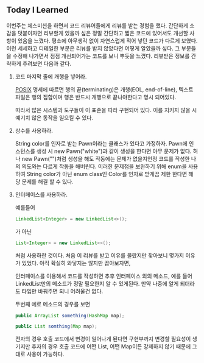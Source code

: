 ## Today I Learned

이번주는 체스미션을 하면서 코드 리뷰어들에게 리뷰를 받는 경험을 했다. 간단하게 소감을 덧붙이자면 리뷰할게 있을까 싶은 정말 간단하고 짧은 코드에 있어서도 개선할 사항이 있음을 느꼈다. 평소에 아무생각 없이 자연스럽게 적어 넣던 코드가 다르게 보였다. 이런 세세하고 디테일한 부분은 리뷰를 받지 않았다면 어떻게 알았을까 싶다. 그 부분들을 수정해 나가면서 점점 개선되어가는 코드를 보니 뿌듯을 느꼈다. 리뷰받은 정보를 간략하게 추려보면 다음과 같다.

1. 코드 마지막 줄에 개행을 넣어라.

   [POSIX](https://ko.wikipedia.org/wiki/POSIX) 명세에 따르면 행의 끝(terminating)은 개행(EOL, end-of-line), 텍스트 파일은 행의 집합이며 행은 반드시 개행으로 끝나야한다고 명시 되어있다.

   따라서 많은 시스템과 도구들이 이 표준을 따라 구현되어 있다. 이를 지키지 않을 시 예기치 않은 동작을 일으킬 수 있다.

2. 상수를 사용하라.

   String color를 인자로 받는 Pawn이라는 클래스가 있다고 가정하자. Pawn에 인스턴스를 생성 시 new Pawn("white")과 같이 생성을 한다면 아무 문제가 없다. 허나 new Pawn("")처럼 생성을 해도 작동에는 문제가 없을지언정 코드를 작성한 나의 의도와는 다르게 작동을 해버린다. 이러한 문제점을 보완하기 위해 enum을 사용하여 String color가 아닌 enum class인 Color를 인자로 받게끔 제한 한다면 해당 문제를 해결 할 수 있다.

3. 인터페이스를 사용하라.

   예를들어

   ```java
   LinkedList<Integer> = new LinkedList<>();
   ```

   가 아닌

   ```java
   List<Integer> = new LinkedList<>();
   ```

   처럼 사용하란 것이다. 처음 이 리뷰를 받고 이유를 몰랐지만 찾아보니 몇가지 이유가 있었다. 아직 확실히 와닿지는 않지만 꼽아보자면,

   인터페이스를 이용해서 코드를 작성하면 추후 인터페이스 외의 메소드, 예를 들어 LinkedList만의 메소드가 정말 필요한지 알 수 있게된다. 만약 나중에 알게 되더라도 타입만 바꿔주면 되니 어려울건 없다.

   두번째 예로 메소드의 경우를 보면

   ```java
   public ArrayList something(HashMap map);

   public List somthing(Map map);
   ```

   전자의 경우 호출 코드에서 변경이 일어나게 된다면 구현부까지 변경할 필요성이 생기지만 후자의 경우 호출 코드에 어떤 List, 어떤 Map이든 강제하지 않기 때문에 그대로 사용이 가능하다.
